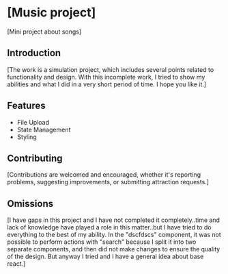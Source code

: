 # [Music project]

[Mini project about songs]

## Introduction

[The work is a simulation project, which includes several points related to functionality and design. With this incomplete work, I tried to show my abilities and what I did in a very short period of time. I hope you like it.]

## Features

- File Upload
- State Management
- Styling 

## Contributing

[Contributions are welcomed and encouraged, whether it's reporting problems, suggesting improvements, or submitting attraction requests.]

## Omissions
[I have gaps in this project and I have not completed it completely..time and lack of knowledge have played a role in this matter..but I have tried to do everything to the best of my ability.
In the "dscfdscs" component, it was not possible to perform actions with "search" because I split it into two separate components, and then did not make changes to ensure the quality of the design. But anyway I tried and I have a general idea about base react.]